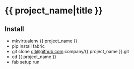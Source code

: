 # {{ project_name|title }} #

## Install ##

- mkvirtualenv {{ project_name }}
- pip install fabric
- git clone git@github.com:company/{{ project_name }}.git
- cd {{ project_name }}
- fab setup run
